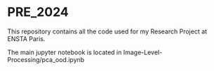 # PRE_2024
This repository contains all the code used for my Research Project at ENSTA Paris.

The main jupyter notebook is located in Image-Level-Processing/pca_ood.ipynb
